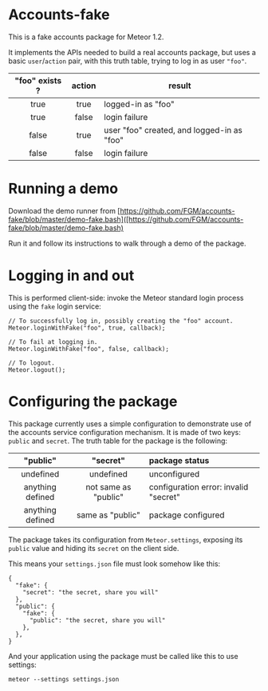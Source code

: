 # Accounts-fake

This is a fake accounts package for Meteor 1.2.

It implements the APIs needed to build a real accounts package, but uses a basic `user`/`action` pair, with this truth table, trying to log in as user `"foo"`.

| "foo" exists ? | action    | result                                     |
|:--------------:|:---------:|--------------------------------------------|
| true           | true      | logged-in as "foo"                         |
| true           | false     | login failure                              |
| false          | true      | user "foo" created, and logged-in as "foo" |
| false          | false     | login failure                              |

# Running a demo

Download the demo runner from [https://github.com/FGM/accounts-fake/blob/master/demo-fake.bash]([https://github.com/FGM/accounts-fake/blob/master/demo-fake.bash)

Run it and follow its instructions to walk through a demo of the package.


# Logging in and out

This is performed client-side: invoke the Meteor standard login process using the `fake` login service:

    // To successfully log in, possibly creating the "foo" account.
    Meteor.loginWithFake("foo", true, callback);

    // To fail at logging in.
    Meteor.loginWithFake("foo", false, callback);

    // To logout.
    Meteor.logout();


# Configuring the package

This package currently uses a simple configuration to demonstrate use of the accounts service configuration mechanism. It is made of two keys: `public` and `secret`. The truth table for the package is the following:

| "public"         | "secret"             | package status                        |
|:----------------:|:--------------------:|:--------------------------------------|
| undefined        | undefined            | unconfigured                          |
| anything defined | not same as "public" | configuration error: invalid "secret" |
| anything defined | same as "public"     | package configured                    |

The package takes its configuration from `Meteor.settings`, exposing its `public` value and hiding its `secret` on the client side.

This means your `settings.json` file must look somehow like this:

    {
      "fake": {
        "secret": "the secret, share you will"
      },
      "public": {
        "fake": {
          "public": "the secret, share you will"
        },
      },
    }

And your application using the package must be called like this to use settings:

    meteor --settings settings.json
